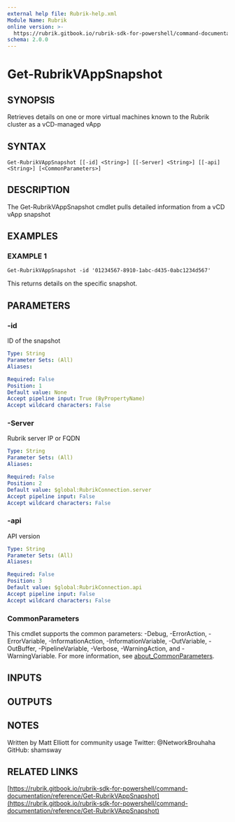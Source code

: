 ```yaml
---
external help file: Rubrik-help.xml
Module Name: Rubrik
online version: >-
  https://rubrik.gitbook.io/rubrik-sdk-for-powershell/command-documentation/reference/Get-RubrikVAppSnapshot
schema: 2.0.0
---
```


# Get-RubrikVAppSnapshot

## SYNOPSIS

Retrieves details on one or more virtual machines known to the Rubrik cluster as a vCD-managed vApp

## SYNTAX

```text
Get-RubrikVAppSnapshot [[-id] <String>] [[-Server] <String>] [[-api] <String>] [<CommonParameters>]
```

## DESCRIPTION

The Get-RubrikVAppSnapshot cmdlet pulls detailed information from a vCD vApp snapshot

## EXAMPLES

### EXAMPLE 1

```text
Get-RubrikVAppSnapshot -id '01234567-8910-1abc-d435-0abc1234d567'
```

This returns details on the specific snapshot.

## PARAMETERS

### -id

ID of the snapshot

```yaml
Type: String
Parameter Sets: (All)
Aliases:

Required: False
Position: 1
Default value: None
Accept pipeline input: True (ByPropertyName)
Accept wildcard characters: False
```

### -Server

Rubrik server IP or FQDN

```yaml
Type: String
Parameter Sets: (All)
Aliases:

Required: False
Position: 2
Default value: $global:RubrikConnection.server
Accept pipeline input: False
Accept wildcard characters: False
```

### -api

API version

```yaml
Type: String
Parameter Sets: (All)
Aliases:

Required: False
Position: 3
Default value: $global:RubrikConnection.api
Accept pipeline input: False
Accept wildcard characters: False
```

### CommonParameters

This cmdlet supports the common parameters: -Debug, -ErrorAction, -ErrorVariable, -InformationAction, -InformationVariable, -OutVariable, -OutBuffer, -PipelineVariable, -Verbose, -WarningAction, and -WarningVariable. For more information, see [about\_CommonParameters](http://go.microsoft.com/fwlink/?LinkID=113216).

## INPUTS

## OUTPUTS

## NOTES

Written by Matt Elliott for community usage Twitter: @NetworkBrouhaha GitHub: shamsway

## RELATED LINKS

[https://rubrik.gitbook.io/rubrik-sdk-for-powershell/command-documentation/reference/Get-RubrikVAppSnapshot](https://rubrik.gitbook.io/rubrik-sdk-for-powershell/command-documentation/reference/Get-RubrikVAppSnapshot)


